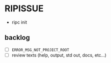 # RIPISSUE

- ripc init

## backlog

- [ ] `ERROR_MSG_NOT_PROJECT_ROOT`
- [ ] review texts (help, output, std out, docs, etc...)
